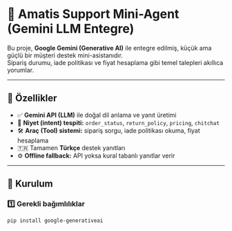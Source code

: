 # 🎯 Amatis Support Mini-Agent (Gemini LLM Entegre)

Bu proje, **Google Gemini (Generative AI)** ile entegre edilmiş, küçük ama güçlü bir müşteri destek mini-asistanıdır.  
Sipariş durumu, iade politikası ve fiyat hesaplama gibi temel talepleri akıllıca yorumlar.

---

## 🚀 Özellikler
- ✅ **Gemini API (LLM)** ile doğal dil anlama ve yanıt üretimi  
- 🧠 **Niyet (intent) tespiti:** `order_status`, `return_policy`, `pricing`, `chitchat`  
- 🛠️ **Araç (Tool) sistemi:** sipariş sorgu, iade politikası okuma, fiyat hesaplama  
- 🇹🇷 Tamamen **Türkçe** destek yanıtları  
- ⚙️ **Offline fallback:** API yoksa kural tabanlı yanıtlar verir  

---

## 🧩 Kurulum

### 1️⃣ Gerekli bağımlılıklar
```bash
pip install google-generativeai
